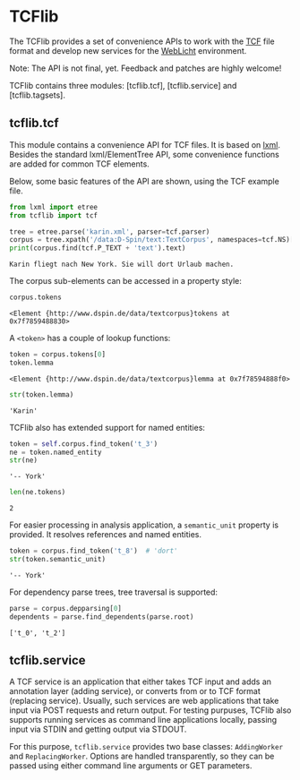 TCFlib
======

The TCFlib provides a set of convenience APIs to work with the [TCF] file format and develop new services for the [WebLicht] environment.

Note: The API is not final, yet. Feedback and patches are highly welcome!

TCFlib contains three modules: [tcflib.tcf], [tcflib.service] and [tcflib.tagsets].

tcflib.tcf
----------

This module contains a convenience API for TCF files. It is based on [lxml]. Besides the standard lxml/ElementTree API, some convenience functions are added for common TCF elements.

Below, some basic features of the API are shown, using the TCF example file.

```python
from lxml import etree
from tcflib import tcf

tree = etree.parse('karin.xml', parser=tcf.parser)
corpus = tree.xpath('/data:D-Spin/text:TextCorpus', namespaces=tcf.NS)[0]
print(corpus.find(tcf.P_TEXT + 'text').text)
```

```
Karin fliegt nach New York. Sie will dort Urlaub machen.
```

The corpus sub-elements can be accessed in a property style:

```python
corpus.tokens
```

```
<Element {http://www.dspin.de/data/textcorpus}tokens at 0x7f7859488830>
```

A `<token>` has a couple of lookup functions:

```python
token = corpus.tokens[0]
token.lemma
```

```
<Element {http://www.dspin.de/data/textcorpus}lemma at 0x7f78594888f0>
```

```python
str(token.lemma)
```

```
'Karin'
```

TCFlib also has extended support for named entities:

```python
token = self.corpus.find_token('t_3')
ne = token.named_entity
str(ne)
```

```
'-- York'
```

```python
len(ne.tokens)
```

```
2
```

For easier processing in analysis application, a `semantic_unit` property is provided. It resolves references and named entities.

```python
token = corpus.find_token('t_8')  # 'dort'
str(token.semantic_unit)
```

```
'-- York'
```

For dependency parse trees, tree traversal is supported:

```python
parse = corpus.depparsing[0]
dependents = parse.find_dependents(parse.root)
```

```
['t_0', 't_2']
```

tcflib.service
--------------

A TCF service is an application that either takes TCF input and adds an annotation layer (adding service), or converts from or to TCF format (replacing service). Usually, such services are web applications that take input via POST requests and return output. For testing purpuses, TCFlib also supports running services as command line applications locally, passing input via STDIN and getting output via STDOUT.

For this purpose, `tcflib.service` provides two base classes: `AddingWorker` and `ReplacingWorker`. Options are handled transparently, so they can be passed using either command line arguments or GET parameters.


[lxml]: http://lxml.de/
[TCF]: http://weblicht.sfs.uni-tuebingen.de/weblichtwiki/index.php/The_TCF_Format
[WebLicht]: http://weblicht.sfs.uni-tuebingen.de/weblichtwiki/index.php/Main_Page

